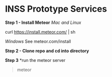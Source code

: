 # INSS Prototype Services

**Step 1 - Install Meteor**
*Mac and Linux*

curl https://install.meteor.com/ | sh

*Windows*
See meteor.com/install

**Step 2 - Clone repo and cd into directory**

**Step 3**
*run the meteor server
>meteor

